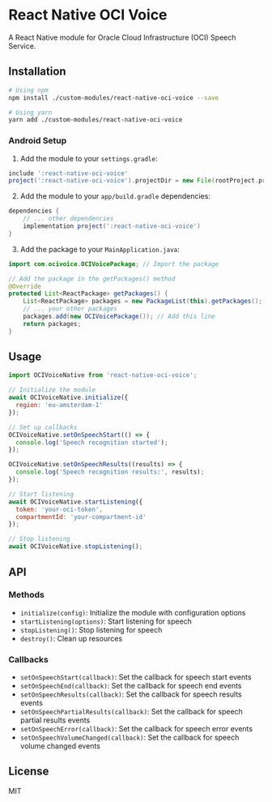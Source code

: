 # React Native OCI Voice

A React Native module for Oracle Cloud Infrastructure (OCI) Speech Service.

## Installation

```sh
# Using npm
npm install ./custom-modules/react-native-oci-voice --save

# Using yarn
yarn add ./custom-modules/react-native-oci-voice
```

### Android Setup

1. Add the module to your `settings.gradle`:

```gradle
include ':react-native-oci-voice'
project(':react-native-oci-voice').projectDir = new File(rootProject.projectDir, '../custom-modules/react-native-oci-voice/android')
```

2. Add the module to your `app/build.gradle` dependencies:

```gradle
dependencies {
    // ... other dependencies
    implementation project(':react-native-oci-voice')
}
```

3. Add the package to your `MainApplication.java`:

```java
import com.ocivoice.OCIVoicePackage; // Import the package

// Add the package in the getPackages() method
@Override
protected List<ReactPackage> getPackages() {
    List<ReactPackage> packages = new PackageList(this).getPackages();
    // ... your other packages
    packages.add(new OCIVoicePackage()); // Add this line
    return packages;
}
```

## Usage

```javascript
import OCIVoiceNative from 'react-native-oci-voice';

// Initialize the module
await OCIVoiceNative.initialize({
  region: 'eu-amsterdam-1'
});

// Set up callbacks
OCIVoiceNative.setOnSpeechStart(() => {
  console.log('Speech recognition started');
});

OCIVoiceNative.setOnSpeechResults((results) => {
  console.log('Speech recognition results:', results);
});

// Start listening
await OCIVoiceNative.startListening({
  token: 'your-oci-token',
  compartmentId: 'your-compartment-id'
});

// Stop listening
await OCIVoiceNative.stopListening();
```

## API

### Methods

- `initialize(config)`: Initialize the module with configuration options
- `startListening(options)`: Start listening for speech
- `stopListening()`: Stop listening for speech
- `destroy()`: Clean up resources

### Callbacks

- `setOnSpeechStart(callback)`: Set the callback for speech start events
- `setOnSpeechEnd(callback)`: Set the callback for speech end events
- `setOnSpeechResults(callback)`: Set the callback for speech results events
- `setOnSpeechPartialResults(callback)`: Set the callback for speech partial results events
- `setOnSpeechError(callback)`: Set the callback for speech error events
- `setOnSpeechVolumeChanged(callback)`: Set the callback for speech volume changed events

## License

MIT
